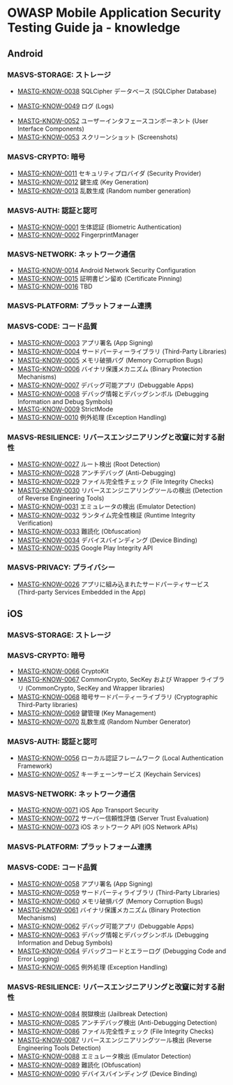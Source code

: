 # OWASP Mobile Application Security Testing Guide ja - knowledge

## Android

### MASVS-STORAGE: ストレージ

<!--
- [MASTG-KNOW-0036](knowledge/android/MASVS-STORAGE/MASTG-KNOW-0036.md) 共有プリファレンス (Shared Preferences)
- [MASTG-KNOW-0037](knowledge/android/MASVS-STORAGE/MASTG-KNOW-0037.md) SQLite データベース (SQLite Database)
-->
- [MASTG-KNOW-0038](knowledge/android/MASVS-STORAGE/MASTG-KNOW-0038.md) SQLCipher データベース (SQLCipher Database)
<!--
- [MASTG-KNOW-0039](knowledge/android/MASVS-STORAGE/MASTG-KNOW-0039.md) Firebase リアルタイムデータベース (Firebase Real-time Databases)
- [MASTG-KNOW-0040](knowledge/android/MASVS-STORAGE/MASTG-KNOW-0040.md) Realm データベース (Realm Databases)
- [MASTG-KNOW-0041](knowledge/android/MASVS-STORAGE/MASTG-KNOW-0041.md) 内部ストレージ (Internal Storage)
- [MASTG-KNOW-0042](knowledge/android/MASVS-STORAGE/MASTG-KNOW-0042.md) 外部ストレージ (External Storage)
- [MASTG-KNOW-0043](knowledge/android/MASVS-STORAGE/MASTG-KNOW-0043.md) Android キーストア (Android KeyStore)
- [MASTG-KNOW-0044](knowledge/android/MASVS-STORAGE/MASTG-KNOW-0044.md) 鍵構成証明 (Key Attestation)
- [MASTG-KNOW-0045](knowledge/android/MASVS-STORAGE/MASTG-KNOW-0045.md) キーストアへの安全な鍵のインポート (Secure Key Import into Keystore)
- [MASTG-KNOW-0046](knowledge/android/MASVS-STORAGE/MASTG-KNOW-0046.md) BouncyCastle キーストア (BouncyCastle KeyStore)
- [MASTG-KNOW-0047](knowledge/android/MASVS-STORAGE/MASTG-KNOW-0047.md) 暗号鍵の保管 (Cryptographic Key Storage)
- [MASTG-KNOW-0048](knowledge/android/MASVS-STORAGE/MASTG-KNOW-0048.md) キーチェーン (KeyChain)
-->
- [MASTG-KNOW-0049](knowledge/android/MASVS-STORAGE/MASTG-KNOW-0049.md) ログ (Logs)
<!--
- [MASTG-KNOW-0050](knowledge/android/MASVS-STORAGE/MASTG-KNOW-0050.md) バックアップ (Backups)
- [MASTG-KNOW-0051](knowledge/android/MASVS-STORAGE/MASTG-KNOW-0051.md) プロセスメモリ (Process Memory)
-->
- [MASTG-KNOW-0052](knowledge/android/MASVS-STORAGE/MASTG-KNOW-0052.md) ユーザーインタフェースコンポーネント (User Interface Components)
- [MASTG-KNOW-0053](knowledge/android/MASVS-STORAGE/MASTG-KNOW-0053.md) スクリーンショット (Screenshots)
<!--
- [MASTG-KNOW-0054](knowledge/android/MASVS-STORAGE/MASTG-KNOW-0054.md) アプリ通知 (App Notifications)
- [MASTG-KNOW-0055](knowledge/android/MASVS-STORAGE/MASTG-KNOW-0055.md) キーボードキャッシュ (Keyboard Cache)
-->

### MASVS-CRYPTO: 暗号

- [MASTG-KNOW-0011](knowledge/android/MASVS-CRYPTO/MASTG-KNOW-0011.md) セキュリティプロバイダ (Security Provider)
- [MASTG-KNOW-0012](knowledge/android/MASVS-CRYPTO/MASTG-KNOW-0012.md) 鍵生成 (Key Generation)
- [MASTG-KNOW-0013](knowledge/android/MASVS-CRYPTO/MASTG-KNOW-0013.md) 乱数生成 (Random number generation)

### MASVS-AUTH: 認証と認可

- [MASTG-KNOW-0001](knowledge/android/MASVS-AUTH/MASTG-KNOW-0001.md) 生体認証 (Biometric Authentication)
- [MASTG-KNOW-0002](knowledge/android/MASVS-AUTH/MASTG-KNOW-0002.md) FingerprintManager

### MASVS-NETWORK: ネットワーク通信

- [MASTG-KNOW-0014](knowledge/android/MASVS-NETWORK/MASTG-KNOW-0014.md) Android Network Security Configuration
- [MASTG-KNOW-0015](knowledge/android/MASVS-NETWORK/MASTG-KNOW-0015.md) 証明書ピン留め (Certificate Pinning)
- [MASTG-KNOW-0016](knowledge/android/MASVS-NETWORK/MASTG-KNOW-0016.md) TBD

### MASVS-PLATFORM: プラットフォーム連携

<!--
- [MASTG-KNOW-0017](knowledge/android/MASVS-PLATFORM/MASTG-KNOW-0017.md) アプリパーミッション (App Permissions)
- [MASTG-KNOW-0018](knowledge/android/MASVS-PLATFORM/MASTG-KNOW-0018.md) WebView (WebViews)
- [MASTG-KNOW-0019](knowledge/android/MASVS-PLATFORM/MASTG-KNOW-0019.md) ディープリンク (Deep Links)
- [MASTG-KNOW-0020](knowledge/android/MASVS-PLATFORM/MASTG-KNOW-0020.md) プロセス間通信 (IPC) メカニズム (Inter-Process Communication (IPC) Mechanisms)
- [MASTG-KNOW-0021](knowledge/android/MASVS-PLATFORM/MASTG-KNOW-0021.md) オブジェクトシリアライゼーション (Object Serialization)
- [MASTG-KNOW-0022](knowledge/android/MASVS-PLATFORM/MASTG-KNOW-0022.md) オーバーレイ攻撃 (Overlay Attacks)
- [MASTG-KNOW-0023](knowledge/android/MASVS-PLATFORM/MASTG-KNOW-0023.md) 強制アップデート (Enforced Updating)
- [MASTG-KNOW-0024](knowledge/android/MASVS-PLATFORM/MASTG-KNOW-0024.md) ペンディングインテント (Pending Intents)
- [MASTG-KNOW-0025](knowledge/android/MASVS-PLATFORM/MASTG-KNOW-0025.md) 暗黙的インテント (Implicit Intents)
- [MASTG-KNOW-0105](knowledge/android/MASVS-PLATFORM/MASTG-KNOW-0105.md) ユーザーによるスクリーンショットとスクリーン録画 (User-Initiated Screenshots and Screen Recording)
- [MASTG-KNOW-0106](knowledge/android/MASVS-PLATFORM/MASTG-KNOW-0106.md) アプリによるスクリーンショットとスクリーン録画 (App-Initiated Screenshots and Screen Recording)
- [MASTG-KNOW-0107](knowledge/android/MASVS-PLATFORM/MASTG-KNOW-0107.md) スクリーンショットとスクリーン録画の検出 (Screenshots and Screen Recording Detection)
-->

### MASVS-CODE: コード品質

- [MASTG-KNOW-0003](knowledge/android/MASVS-CODE/MASTG-KNOW-0003.md) アプリ署名 (App Signing)
- [MASTG-KNOW-0004](knowledge/android/MASVS-CODE/MASTG-KNOW-0004.md) サードパーティーライブラリ (Third-Party Libraries)
- [MASTG-KNOW-0005](knowledge/android/MASVS-CODE/MASTG-KNOW-0005.md) メモリ破損バグ (Memory Corruption Bugs)
- [MASTG-KNOW-0006](knowledge/android/MASVS-CODE/MASTG-KNOW-0006.md) バイナリ保護メカニズム (Binary Protection Mechanisms)
- [MASTG-KNOW-0007](knowledge/android/MASVS-CODE/MASTG-KNOW-0007.md) デバッグ可能アプリ (Debuggable Apps)
- [MASTG-KNOW-0008](knowledge/android/MASVS-CODE/MASTG-KNOW-0008.md) デバッグ情報とデバッグシンボル (Debugging Information and Debug Symbols)
- [MASTG-KNOW-0009](knowledge/android/MASVS-CODE/MASTG-KNOW-0009.md) StrictMode
- [MASTG-KNOW-0010](knowledge/android/MASVS-CODE/MASTG-KNOW-0010.md) 例外処理 (Exception Handling)

### MASVS-RESILIENCE: リバースエンジニアリングと改竄に対する耐性

- [MASTG-KNOW-0027](knowledge/android/MASVS-RESILIENCE/MASTG-KNOW-0027.md) ルート検出 (Root Detection)
- [MASTG-KNOW-0028](knowledge/android/MASVS-RESILIENCE/MASTG-KNOW-0028.md) アンチデバッグ (Anti-Debugging)
- [MASTG-KNOW-0029](knowledge/android/MASVS-RESILIENCE/MASTG-KNOW-0029.md) ファイル完全性チェック (File Integrity Checks)
- [MASTG-KNOW-0030](knowledge/android/MASVS-RESILIENCE/MASTG-KNOW-0030.md) リバースエンジニアリングツールの検出 (Detection of Reverse Engineering Tools)
- [MASTG-KNOW-0031](knowledge/android/MASVS-RESILIENCE/MASTG-KNOW-0031.md) エミュレータの検出 (Emulator Detection)
- [MASTG-KNOW-0032](knowledge/android/MASVS-RESILIENCE/MASTG-KNOW-0032.md) ランタイム完全性検証 (Runtime Integrity Verification)
- [MASTG-KNOW-0033](knowledge/android/MASVS-RESILIENCE/MASTG-KNOW-0033.md) 難読化 (Obfuscation)
- [MASTG-KNOW-0034](knowledge/android/MASVS-RESILIENCE/MASTG-KNOW-0034.md) デバイスバインディング (Device Binding)
- [MASTG-KNOW-0035](knowledge/android/MASVS-RESILIENCE/MASTG-KNOW-0035.md) Google Play Integrity API

### MASVS-PRIVACY: プライバシー

- [MASTG-KNOW-0026](knowledge/android/MASVS-PRIVACY/MASTG-KNOW-0026.md) アプリに組み込まれたサードパーティサービス (Third-party Services Embedded in the App)

## iOS

### MASVS-STORAGE: ストレージ

<!--
- [MASTG-KNOW-0091](knowledge/ios/MASVS-STORAGE/MASTG-KNOW-0091.md) ファイルシステム API (File System APIs)
- [MASTG-KNOW-0092](knowledge/ios/MASVS-STORAGE/MASTG-KNOW-0092.md) バイナリデータストレージ (Binary Data Storage)
- [MASTG-KNOW-0093](knowledge/ios/MASVS-STORAGE/MASTG-KNOW-0093.md) UserDefaults
- [MASTG-KNOW-0094](knowledge/ios/MASVS-STORAGE/MASTG-KNOW-0094.md) CoreData
- [MASTG-KNOW-0095](knowledge/ios/MASVS-STORAGE/MASTG-KNOW-0095.md) Firebase リアルタイムデータベース (Firebase Real-time Databases)
- [MASTG-KNOW-0096](knowledge/ios/MASVS-STORAGE/MASTG-KNOW-0096.md) Realm データベース (Realm Databases)
- [MASTG-KNOW-0097](knowledge/ios/MASVS-STORAGE/MASTG-KNOW-0097.md) その他のサードパーティデータベース (Other Third-Party Databases)
- [MASTG-KNOW-0098](knowledge/ios/MASVS-STORAGE/MASTG-KNOW-0098.md) ユーザーインタフェースコンポーネント (User Interface Components)
- [MASTG-KNOW-0099](knowledge/ios/MASVS-STORAGE/MASTG-KNOW-0099.md) スクリーンショット (Screenshots)
- [MASTG-KNOW-0100](knowledge/ios/MASVS-STORAGE/MASTG-KNOW-0100.md) キーボードキャッシュ (Keyboard Cache)
- [MASTG-KNOW-0101](knowledge/ios/MASVS-STORAGE/MASTG-KNOW-0101.md) ログ (Logs)
- [MASTG-KNOW-0102](knowledge/ios/MASVS-STORAGE/MASTG-KNOW-0102.md) バックアップ (Backups)
- [MASTG-KNOW-0103](knowledge/ios/MASVS-STORAGE/MASTG-KNOW-0103.md) プロセスメモリ (Process Memory)
- [MASTG-KNOW-0104](knowledge/ios/MASVS-STORAGE/MASTG-KNOW-0104.md) プロセス間通信 (IPC) メカニズム (Inter-Process Communication (IPC) Mechanisms)
-->

### MASVS-CRYPTO: 暗号

- [MASTG-KNOW-0066](knowledge/ios/MASVS-CRYPTO/MASTG-KNOW-0066.md) CryptoKit
- [MASTG-KNOW-0067](knowledge/ios/MASVS-CRYPTO/MASTG-KNOW-0067.md) CommonCrypto, SecKey および Wrapper ライブラリ (CommonCrypto, SecKey and Wrapper libraries)
- [MASTG-KNOW-0068](knowledge/ios/MASVS-CRYPTO/MASTG-KNOW-0068.md) 暗号サードパーティーライブラリ (Cryptographic Third-Party libraries)
- [MASTG-KNOW-0069](knowledge/ios/MASVS-CRYPTO/MASTG-KNOW-0069.md) 鍵管理 (Key Management)
- [MASTG-KNOW-0070](knowledge/ios/MASVS-CRYPTO/MASTG-KNOW-0070.md) 乱数生成 (Random Number Generator)

### MASVS-AUTH: 認証と認可

- [MASTG-KNOW-0056](knowledge/ios/MASVS-AUTH/MASTG-KNOW-0056.md) ローカル認証フレームワーク (Local Authentication Framework)
- [MASTG-KNOW-0057](knowledge/ios/MASVS-AUTH/MASTG-KNOW-0057.md) キーチェーンサービス (Keychain Services)

### MASVS-NETWORK: ネットワーク通信

- [MASTG-KNOW-0071](knowledge/ios/MASVS-NETWORK/MASTG-KNOW-0071.md) iOS App Transport Security
- [MASTG-KNOW-0072](knowledge/ios/MASVS-NETWORK/MASTG-KNOW-0072.md) サーバー信頼性評価 (Server Trust Evaluation)
- [MASTG-KNOW-0073](knowledge/ios/MASVS-NETWORK/MASTG-KNOW-0073.md) iOS ネットワーク API (iOS Network APIs)

### MASVS-PLATFORM: プラットフォーム連携

<!--
- [MASTG-KNOW-0074](knowledge/ios/MASVS-PLATFORM/MASTG-KNOW-0074.md) 強制アップデート (Enforced Updating)
- [MASTG-KNOW-0075](knowledge/ios/MASVS-PLATFORM/MASTG-KNOW-0075.md) オブジェクトシリアライゼーション (Object Serialization)
- [MASTG-KNOW-0076](knowledge/ios/MASVS-PLATFORM/MASTG-KNOW-0076.md) WebView (WebViews)
- [MASTG-KNOW-0077](knowledge/ios/MASVS-PLATFORM/MASTG-KNOW-0077.md) アプリパーミッション (App Permissions)
- [MASTG-KNOW-0078](knowledge/ios/MASVS-PLATFORM/MASTG-KNOW-0078.md) プロセス間通信 (IPC) (Inter-Process Communication (IPC))
- [MASTG-KNOW-0079](knowledge/ios/MASVS-PLATFORM/MASTG-KNOW-0079.md) カスタム URL スキーム (Custom URL Schemes)
- [MASTG-KNOW-0080](knowledge/ios/MASVS-PLATFORM/MASTG-KNOW-0080.md) ユニバーサルリンク (Universal Links)
- [MASTG-KNOW-0081](knowledge/ios/MASVS-PLATFORM/MASTG-KNOW-0081.md) UIActivity 共有 (UIActivity Sharing)
- [MASTG-KNOW-0082](knowledge/ios/MASVS-PLATFORM/MASTG-KNOW-0082.md) App Extension (App extensions)
- [MASTG-KNOW-0083](knowledge/ios/MASVS-PLATFORM/MASTG-KNOW-0083.md) ペーストボード (Pasteboard)
-->

### MASVS-CODE: コード品質

- [MASTG-KNOW-0058](knowledge/ios/MASVS-CODE/MASTG-KNOW-0058.md) アプリ署名 (App Signing)
- [MASTG-KNOW-0059](knowledge/ios/MASVS-CODE/MASTG-KNOW-0059.md) サードパーティライブラリ (Third-Party Libraries)
- [MASTG-KNOW-0060](knowledge/ios/MASVS-CODE/MASTG-KNOW-0060.md) メモリ破損バグ (Memory Corruption Bugs)
- [MASTG-KNOW-0061](knowledge/ios/MASVS-CODE/MASTG-KNOW-0061.md) バイナリ保護メカニズム (Binary Protection Mechanisms)
- [MASTG-KNOW-0062](knowledge/ios/MASVS-CODE/MASTG-KNOW-0062.md) デバッグ可能アプリ (Debuggable Apps)
- [MASTG-KNOW-0063](knowledge/ios/MASVS-CODE/MASTG-KNOW-0063.md) デバッグ情報とデバッグシンボル (Debugging Information and Debug Symbols)
- [MASTG-KNOW-0064](knowledge/ios/MASVS-CODE/MASTG-KNOW-0064.md) デバッグコードとエラーログ (Debugging Code and Error Logging)
- [MASTG-KNOW-0065](knowledge/ios/MASVS-CODE/MASTG-KNOW-0065.md) 例外処理 (Exception Handling)

### MASVS-RESILIENCE: リバースエンジニアリングと改竄に対する耐性

- [MASTG-KNOW-0084](knowledge/ios/MASVS-RESILIENCE/MASTG-KNOW-0084.md) 脱獄検出 (Jailbreak Detection)
- [MASTG-KNOW-0085](knowledge/ios/MASVS-RESILIENCE/MASTG-KNOW-0085.md) アンチデバッグ検出 (Anti-Debugging Detection)
- [MASTG-KNOW-0086](knowledge/ios/MASVS-RESILIENCE/MASTG-KNOW-0086.md) ファイル完全性チェック (File Integrity Checks)
- [MASTG-KNOW-0087](knowledge/ios/MASVS-RESILIENCE/MASTG-KNOW-0087.md) リバースエンジニアリングツール検出 (Reverse Engineering Tools Detection)
- [MASTG-KNOW-0088](knowledge/ios/MASVS-RESILIENCE/MASTG-KNOW-0088.md) エミュレータ検出 (Emulator Detection)
- [MASTG-KNOW-0089](knowledge/ios/MASVS-RESILIENCE/MASTG-KNOW-0089.md) 難読化 (Obfuscation)
- [MASTG-KNOW-0090](knowledge/ios/MASVS-RESILIENCE/MASTG-KNOW-0090.md) デバイスバインディング (Device Binding)
